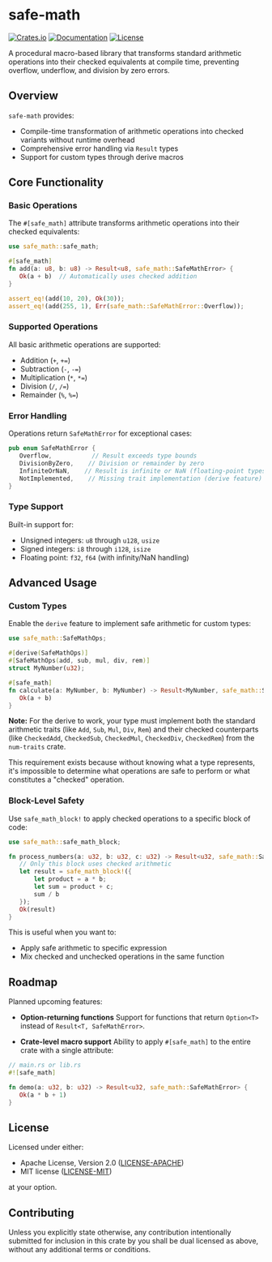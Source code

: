 # safe-math

[![Crates.io](https://img.shields.io/crates/v/safe-math.svg)](https://crates.io/crates/safe-math)
[![Documentation](https://docs.rs/safe-math/badge.svg)](https://docs.rs/safe-math)
[![License](https://img.shields.io/badge/license-MIT%2FApache--2.0-blue.svg)](README.md)

A procedural macro-based library that transforms standard arithmetic operations into their checked equivalents at compile time, preventing overflow, underflow, and division by zero errors.

## Overview

`safe-math` provides:
- Compile-time transformation of arithmetic operations into checked variants without runtime overhead
- Comprehensive error handling via `Result` types
- Support for custom types through derive macros

## Core Functionality

### Basic Operations

The `#[safe_math]` attribute transforms arithmetic operations into their checked equivalents:

```rust
use safe_math::safe_math;

#[safe_math]
fn add(a: u8, b: u8) -> Result<u8, safe_math::SafeMathError> {
   Ok(a + b)  // Automatically uses checked addition
}

assert_eq!(add(10, 20), Ok(30));
assert_eq!(add(255, 1), Err(safe_math::SafeMathError::Overflow));
```

### Supported Operations

All basic arithmetic operations are supported:
- Addition (`+`, `+=`)
- Subtraction (`-`, `-=`)
- Multiplication (`*`, `*=`)
- Division (`/`, `/=`)
- Remainder (`%`, `%=`)

### Error Handling

Operations return `SafeMathError` for exceptional cases:
```rust
pub enum SafeMathError {
   Overflow,           // Result exceeds type bounds
   DivisionByZero,    // Division or remainder by zero
   InfiniteOrNaN,    // Result is infinite or NaN (floating-point types)
   NotImplemented,    // Missing trait implementation (derive feature)
}
```

### Type Support

Built-in support for:
- Unsigned integers: `u8` through `u128`, `usize`
- Signed integers: `i8` through `i128`, `isize`
- Floating point: `f32`, `f64` (with infinity/NaN handling)

## Advanced Usage

### Custom Types

Enable the `derive` feature to implement safe arithmetic for custom types:

```rust
use safe_math::SafeMathOps;

#[derive(SafeMathOps)]
#[SafeMathOps(add, sub, mul, div, rem)]
struct MyNumber(u32);

#[safe_math]
fn calculate(a: MyNumber, b: MyNumber) -> Result<MyNumber, safe_math::SafeMathError> {
   Ok(a + b)
}
```

**Note:** For the derive to work, your type must implement both the standard arithmetic traits
(like `Add`, `Sub`, `Mul`, `Div`, `Rem`) and their checked counterparts (like `CheckedAdd`,
`CheckedSub`, `CheckedMul`, `CheckedDiv`, `CheckedRem`) from the `num-traits` crate.

This requirement exists because without knowing what a type represents, it's impossible to
determine what operations are safe to perform or what constitutes a "checked" operation.

### Block-Level Safety

Use `safe_math_block!` to apply checked operations to a specific block of code:

```rust
use safe_math::safe_math_block;

fn process_numbers(a: u32, b: u32, c: u32) -> Result<u32, safe_math::SafeMathError> {
   // Only this block uses checked arithmetic
   let result = safe_math_block!({
       let product = a * b;
       let sum = product + c;
       sum / b
   });
   Ok(result)
}
```

This is useful when you want to:
- Apply safe arithmetic to specific expression
- Mix checked and unchecked operations in the same function

## Roadmap

Planned upcoming features:

- **Option-returning functions**
 Support for functions that return `Option<T>` instead of `Result<T, SafeMathError>`.

- **Crate-level macro support**
 Ability to apply `#[safe_math]` to the entire crate with a single attribute:

```rust
// main.rs or lib.rs
#![safe_math]

fn demo(a: u32, b: u32) -> Result<u32, safe_math::SafeMathError> {
   Ok(a * b + 1)
}
```

## License

Licensed under either:
- Apache License, Version 2.0 ([LICENSE-APACHE](LICENSE-APACHE))
- MIT license ([LICENSE-MIT](LICENSE-MIT))

at your option.

## Contributing

Unless you explicitly state otherwise, any contribution intentionally submitted
for inclusion in this crate by you shall be dual licensed as above, without any
additional terms or conditions.
